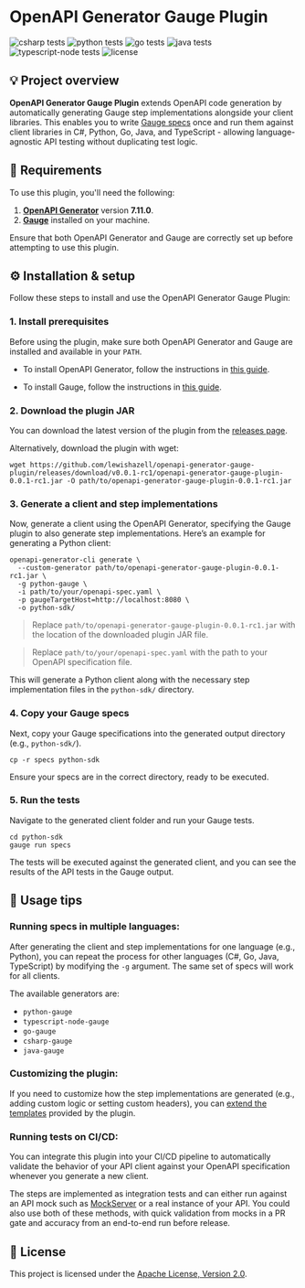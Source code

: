 # OpenAPI Generator Gauge Plugin

![csharp tests](https://github.com/lewishazell/openapi-generator-gauge-plugin/actions/workflows/csharp-tests.yml/badge.svg)
![python tests](https://github.com/lewishazell/openapi-generator-gauge-plugin/actions/workflows/python-tests.yml/badge.svg)
![go tests](https://github.com/lewishazell/openapi-generator-gauge-plugin/actions/workflows/go-tests.yml/badge.svg)
![java tests](https://github.com/lewishazell/openapi-generator-gauge-plugin/actions/workflows/java-tests.yml/badge.svg)
![typescript-node tests](https://github.com/lewishazell/openapi-generator-gauge-plugin/actions/workflows/typescript-node-tests.yml/badge.svg)
![license](https://img.shields.io/github/license/lewishazell/openapi-generator-gauge-plugin?color=blue)

## 💡 Project overview

**OpenAPI Generator Gauge Plugin**  extends OpenAPI code generation by automatically generating Gauge step implementations alongside your client libraries. This enables you to write [Gauge specs](https://docs.gauge.org/writing-specifications) once and run them against client libraries in C#, Python, Go, Java, and TypeScript - allowing language-agnostic API testing without duplicating test logic.

## 🎯 Requirements

To use this plugin, you'll need the following:

1. **[OpenAPI Generator](https://openapi-generator.tech/docs/installation)** version **7.11.0**.
2. **[Gauge](https://docs.gauge.org/getting_started/installing-gauge)** installed on your machine.

Ensure that both OpenAPI Generator and Gauge are correctly set up before attempting to use this plugin.

## ⚙️ Installation & setup

Follow these steps to install and use the OpenAPI Generator Gauge Plugin:

### 1. Install prerequisites

Before using the plugin, make sure both OpenAPI Generator and Gauge are installed and available in your `PATH`.

- To install OpenAPI Generator, follow the instructions in [this guide](https://openapi-generator.tech/docs/installation).

- To install Gauge, follow the instructions in [this guide](https://docs.gauge.org/getting_started/installing-gauge).

### 2. Download the plugin JAR

You can download the latest version of the plugin from the [releases page](https://github.com/lewishazell/openapi-generator-gauge-plugin/releases).

Alternatively, download the plugin with wget:

```
wget https://github.com/lewishazell/openapi-generator-gauge-plugin/releases/download/v0.0.1-rc1/openapi-generator-gauge-plugin-0.0.1-rc1.jar -O path/to/openapi-generator-gauge-plugin-0.0.1-rc1.jar
```

### 3. Generate a client and step implementations

Now, generate a client using the OpenAPI Generator, specifying the Gauge plugin to also generate step implementations. Here’s an example for generating a Python client:

```
openapi-generator-cli generate \
  --custom-generator path/to/openapi-generator-gauge-plugin-0.0.1-rc1.jar \
  -g python-gauge \
  -i path/to/your/openapi-spec.yaml \
  -p gaugeTargetHost=http://localhost:8080 \
  -o python-sdk/
```

> Replace `path/to/openapi-generator-gauge-plugin-0.0.1-rc1.jar` with the location of the downloaded plugin JAR file.

> Replace `path/to/your/openapi-spec.yaml` with the path to your OpenAPI specification file.

This will generate a Python client along with the necessary step implementation files in the `python-sdk/` directory.

### 4. Copy your Gauge specs

Next, copy your Gauge specifications into the generated output directory (e.g., `python-sdk/`).

```
cp -r specs python-sdk
```

Ensure your specs are in the correct directory, ready to be executed.

### 5. Run the tests

Navigate to the generated client folder and run your Gauge tests.

```
cd python-sdk
gauge run specs
```

The tests will be executed against the generated client, and you can see the results of the API tests in the Gauge output.

## 🚀 Usage tips

### Running specs in multiple languages:

After generating the client and step implementations for one language (e.g., Python), you can repeat the process for other languages (C#, Go, Java, TypeScript) by modifying the `-g` argument. The same set of specs will work for all clients.

The available generators are:

- `python-gauge`
- `typescript-node-gauge`
- `go-gauge`
- `csharp-gauge`
- `java-gauge`

### Customizing the plugin:

If you need to customize how the step implementations are generated (e.g., adding custom logic or setting custom headers), you can [extend the templates](https://openapi-generator.tech/docs/customization/) provided by the plugin.

### Running tests on CI/CD:

You can integrate this plugin into your CI/CD pipeline to automatically validate the behavior of your API client against your OpenAPI specification whenever you generate a new client.

The steps are implemented as integration tests and can either run against an API mock such as [MockServer](https://www.mock-server.com/) or a real instance of your API. You could also use both of these methods, with quick validation from mocks in a PR gate and accuracy from an end-to-end run before release.

## 📜 License

This project is licensed under the [Apache License, Version 2.0](https://www.apache.org/licenses/LICENSE-2.0.html).
